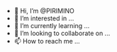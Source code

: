 - 👋 Hi, I’m @PIRIMINO
- 👀 I’m interested in ...
- 🌱 I’m currently learning ...
- 💞️ I’m looking to collaborate on ...
- 📫 How to reach me ...

<!---
PIRIMINO/PIRIMINO is a ✨ special ✨ repository because its `README.md` (this file) appears on your GitHub profile.
You can click the Preview link to take a look at your changes.
--->

